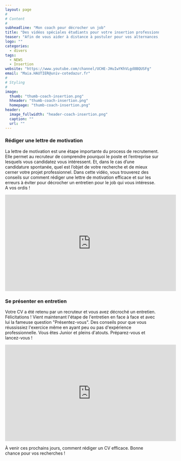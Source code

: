 ```yaml
---
layout: page
#
# Content
#
subheadline: "Mon coach pour décrocher un job"
title: "Des vidéos spéciales étudiants pour votre insertion professionnelle"
teaser: "Afin de vous aider à distance à postuler pour vos alternances, stages et premiers jobs, vous trouverez des vidéos spécialement conçues pour des profils junior par notre service relations Entreprises avec des conseils de recruteur."
logo: ""
categories:
  - divers
tags:
  - NEWS
  - Insertion
website: "https://www.youtube.com/channel/UCHE-JHuIwYKhVLgd8BQUSFg"
email: "Maia.HAUTIER@univ-cotedazur.fr"
#
# Styling
#
image:
  thumb: "thumb-coach-insertion.png"
  hheader: "thumb-coach-insertion.png"
  homepage: "thumb-coach-insertion.png"
header:
  image_fullwidth: "header-coach-insertion.png"
  caption: ""
  url: ""
---
```


### Rédiger une lettre de motivation ###

La lettre de motivation est une étape importante du process de recrutement. Elle permet au recruteur de comprendre pourquoi le poste et l’entreprise sur lesquels vous candidatez vous intéressent.  Et, dans le cas d’une candidature spontanée, quel est l’objet de votre recherche et de mieux cerner votre projet professionnel. Dans cette vidéo, vous trouverez des conseils sur comment rédiger une lettre de motivation efficace et sur les erreurs à éviter pour décrocher un entretien pour le job qui vous intéresse. A vos ordis !

<iframe width="560" height="315" src="https://www.youtube.com/embed/SeBGDEI5dSk" frameborder="0" allowfullscreen title="Comment rédiger une lettre de motivation efficace : conseils et erreurs à éviter"></iframe>
 

### Se présenter en entretien ###

Votre CV a été retenu par un recruteur et vous avez décroché un entretien. Félicitations ! Vient maintenant l'étape de l'entretien en face à face et avec lui la fameuse question "Présentez-vous". Des  conseils pour que vous réussissiez l'exercice même en ayant peu ou pas d'expérience professionnelle. Vous êtes Junior et pleins d'atouts. Préparez-vous et lancez-vous !

<iframe width="560" height="315" src="https://www.youtube.com/embed/V8IKj5j1g28" frameborder="0" allowfullscreen title="Comment se présenter de façon efficace en entretien : Réussir son Pitch de présentation"></iframe>


À venir ces prochains jours, comment rédiger un CV efficace.
Bonne chance pour vos recherches !


